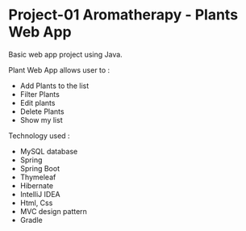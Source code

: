 # Project-01 Aromatherapy - Plants Web App
Basic web app project using Java.

Plant Web App allows user to :
- Add Plants to the list
- Filter Plants
- Edit plants
- Delete Plants
- Show my list

Technology used :
- MySQL database
- Spring 
- Spring Boot 
- Thymeleaf
- Hibernate
- IntelliJ IDEA
- Html, Css
- MVC design pattern
- Gradle
